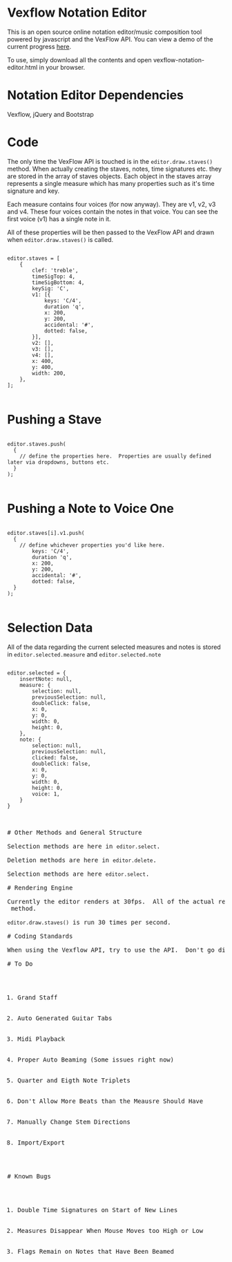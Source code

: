 # Vexflow Notation Editor
This is an open source online notation editor/music composition tool powered by javascript and the VexFlow API.  You can view a demo of the current progress <a href="http://webmonkeydd.com/vexflow-notation-editor.html">here</a>.

To use, simply download all the contents and open vexflow-notation-editor.html in your browser.

# Notation Editor Dependencies

Vexflow, jQuery and Bootstrap

# Code

The only time the VexFlow API is touched is in the <code>editor.draw.staves()</code> method.  When actually creating the staves, notes, time signatures etc. they are stored in the array of staves objects.  Each object in the staves array represents a single measure which has many properties such as it's time signature and key.

Each measure contains four voices (for now anyway).  They are v1, v2, v3 and v4.  These four voices contain the notes in that voice.  You can see the first voice (v1) has a single note in it.

All of these properties will be then passed to the VexFlow API and drawn when <code>editor.draw.staves()</code> is called.

<pre>
<code>
editor.staves = [
	{
		clef: 'treble',
		timeSigTop: 4,
		timeSigBottom: 4,
		keySig: 'C',
		v1: [{
			keys: 'C/4',
			duration 'q',
			x: 200,
			y: 200,
			accidental: '#',
			dotted: false,
		}],
		v2: [],
		v3: [],
		v4: [],
		x: 400,
		y: 400,
		width: 200,
	},
];
</code>
</pre>

# Pushing a Stave

<pre>
<code>
editor.staves.push(
  {
    // define the properties here.  Properties are usually defined later via dropdowns, buttons etc.
  }
);
</code>
</pre>

# Pushing a Note to Voice One

<pre>
<code>
editor.staves[i].v1.push(
  {
    // define whichever properties you'd like here.
		keys: 'C/4',
		duration 'q',
		x: 200,
		y: 200,
		accidental: '#',
		dotted: false,
  }
);
</code>
</pre>

# Selection Data

All of the data regarding the current selected measures and notes is stored in <code>editor.selected.measure</code> and <code>editor.selected.note</code>

<pre>
<code>
editor.selected = {
	insertNote: null,
	measure: {
		selection: null,
		previousSelection: null,
		doubleClick: false,
		x: 0,
		y: 0,
		width: 0,
		height: 0,
	},
	note: {
		selection: null,
		previousSelection: null,
		clicked: false,
		doubleClick: false,
		x: 0,
		y: 0,
		width: 0,
		height: 0,
		voice: 1,
	}
}
</code>
<pre>

# Other Methods and General Structure

Selection methods are here in <code>editor.select</code>.

Deletion methods are here in <code>editor.delete</code>.

Selection methods are here <code>editor.select</code>.

# Rendering Engine

Currently the editor renders at 30fps.  All of the actual rendering/drawing takes place in the <code>editor.draw.staves()</code> method.

<code>editor.draw.staves()</code> is run 30 times per second.

# Coding Standards

When using the Vexflow API, try to use the API.  Don't go digging around in their objects unless it's absolutely necessary.  Stick to the notation editor objects and pass those to the API and have it do it's thing.

# To Do

<ol>
  <li>Grand Staff</li>
  <li>Auto Generated Guitar Tabs</li>
  <li>Midi Playback</li>
  <li>Proper Auto Beaming (Some issues right now)</li>
  <li>Quarter and Eigth Note Triplets</li>
  <li>Don't Allow More Beats than the Meausre Should Have</li>
  <li>Manually Change Stem Directions</li>
  <li>Import/Export</li>
</ol>

# Known Bugs

<ol>
  <li>Double Time Signatures on Start of New Lines</li>
  <li>Measures Disappear When Mouse Moves too High or Low</li>
  <li>Flags Remain on Notes that Have Been Beamed</li>
</ol>

